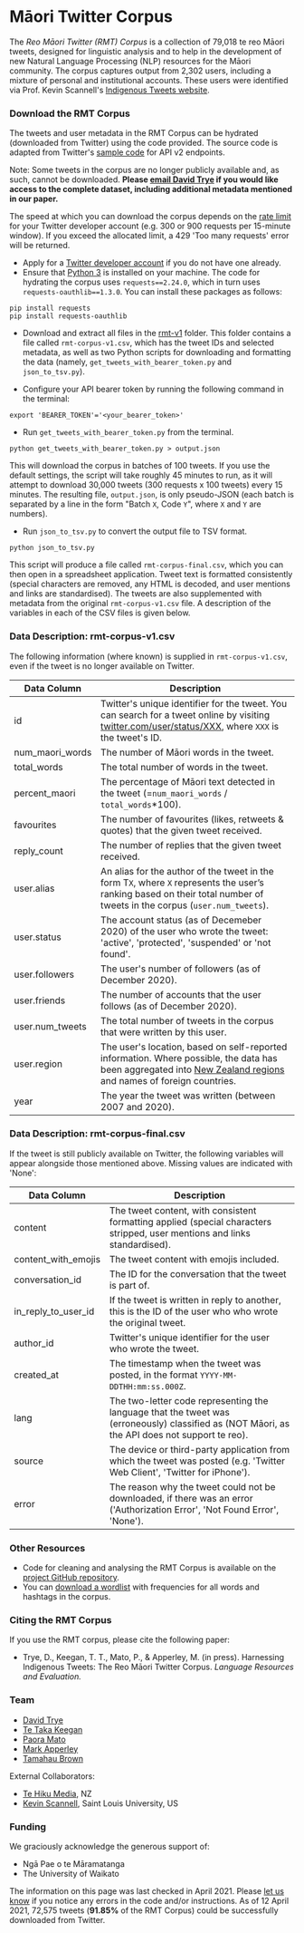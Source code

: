 # Māori Twitter Corpus
The *Reo Māori Twitter (RMT) Corpus* is a collection of 79,018 te reo Māori tweets, designed for linguistic analysis and to help in the development of new Natural Language Processing (NLP) resources for the Māori community. The corpus captures output from 2,302 users, including a mixture of personal and institutional accounts. These users were identified via Prof. Kevin Scannell's [Indigenous Tweets website](http://indigenoustweets.com/mi/).

### Download the RMT Corpus
The tweets and user metadata in the RMT Corpus can be hydrated (downloaded from Twitter) using the code provided. The source code is adapted from Twitter's [sample code](https://github.com/twitterdev/Twitter-API-v2-sample-code) for API v2 endpoints.

Note: Some tweets in the corpus are no longer publicly available and, as such, cannot be downloaded. **Please [email David Trye](mailto:dtrye@waikato.ac.nz) if you would like access to the complete dataset, including additional metadata mentioned in our paper.**

The speed at which you can download the corpus depends on the [rate limit](https://developer.twitter.com/en/docs/twitter-api/rate-limits) for your Twitter developer account (e.g. 300 or 900 requests per 15-minute window). If you exceed the allocated limit, a 429 'Too many requests' error will be returned.

- Apply for a [Twitter developer account](https://developer.twitter.com/en/apply-for-access) if you do not have one already.
- Ensure that [Python 3](https://www.python.org/downloads/) is installed on your machine. The code for hydrating the corpus uses `requests==2.24.0`, which in turn uses `requests-oauthlib==1.3.0`. You can install these packages as follows:
```
pip install requests
pip install requests-oauthlib
```
- Download and extract all files in the <a href="../pics/rmt-v1.zip">rmt-v1</a> folder. This folder contains a file called `rmt-corpus-v1.csv`, which has the tweet IDs and selected metadata, as well as two Python scripts for downloading and formatting the data (namely, `get_tweets_with_bearer_token.py` and `json_to_tsv.py`).

- Configure your API bearer token by running the following command in the terminal:
```
export 'BEARER_TOKEN'='<your_bearer_token>'
```
- Run `get_tweets_with_bearer_token.py` from the terminal. 
```
python get_tweets_with_bearer_token.py > output.json
```
This will download the corpus in batches of 100 tweets. If you use the default settings, the script will take roughly 45 minutes to run, as it will attempt to download 30,000 tweets (300 requests x 100 tweets) every 15 minutes. The resulting file, `output.json`, is only pseudo-JSON (each batch is separated by a line in the form "Batch `X`, Code `Y`", where `X` and `Y` are numbers). 

- Run `json_to_tsv.py` to convert the output file to TSV format. 
```
python json_to_tsv.py
```
This script will produce a file called `rmt-corpus-final.csv`, which you can then open in a spreadsheet application. Tweet text is formatted consistently (special characters are removed, any HTML is decoded, and user mentions and links are standardised). The tweets are also supplemented with metadata from the original `rmt-corpus-v1.csv` file. A description of the variables in each of the CSV files is given below.

### Data Description: rmt-corpus-v1.csv

The following information (where known) is supplied in `rmt-corpus-v1.csv`, even if the tweet is no longer available on Twitter.

| Data Column                       | Description |
| -------------                     | ------------- |
| id                                | Twitter's unique identifier for the tweet. You can search for a tweet online by visiting [twitter.com/user/status/XXX](twitter.com/user/status/XXX), where `XXX` is the tweet's ID.  |
| num_maori_words                   | The number of Māori words in the tweet.
| total_words                       | The total number of words in the tweet.
| percent_maori                     | The percentage of Māori text detected in the tweet (=`num_maori_words` / `total_words`\*100).
| favourites                        | The number of favourites (likes, retweets & quotes) that the given tweet received. |
| reply_count                       | The number of replies that the given tweet received.
| user.alias                        | An alias for the author of the tweet in the form T`X`, where `X` represents the user’s ranking based on their total number of tweets in the corpus (`user.num_tweets`). |
| user.status                       | The account status (as of Decemeber 2020) of the user who wrote the tweet: 'active', 'protected', 'suspended' or 'not found'.|
| user.followers                    | The user's number of followers (as of December 2020). |
| user.friends                      | The number of accounts that the user follows (as of December 2020). |
| user.num_tweets                   | The total number of tweets in the corpus that were written by this user. |
| user.region                       | The user's location, based on self-reported information. Where possible, the data has been aggregated into [New Zealand regions](https://en.wikipedia.org/wiki/Regions_of_New_Zealand) and names of foreign countries. |
| year								| The year the tweet was written (between 2007 and 2020). |

### Data Description: rmt-corpus-final.csv

If the tweet is still publicly available on Twitter, the following variables will appear alongside those mentioned above. Missing values are indicated with 'None':

| Data Column                       | Description |
| -------------                     | ------------- |
| content								| The tweet content, with consistent formatting applied (special characters stripped, user mentions and links standardised). |
| content_with_emojis								| The tweet content with emojis included. |
| conversation_id                   | The ID for the conversation that the tweet is part of. |
| in_reply_to_user_id               | If the tweet is written in reply to another, this is the ID of the user who who wrote the original tweet. | 
| author_id                         | Twitter's unique identifier for the user who wrote the tweet. |
| created_at                        | The timestamp when the tweet was posted, in the format `YYYY-MM-DDTHH:mm:ss.000Z`. |
| lang                              | The two-letter code representing the language that the tweet was (erroneously) classified as (NOT Māori, as the API does not support te reo). |
| source                            | The device or third-party application from which the tweet was posted (e.g. 'Twitter Web Client', 'Twitter for iPhone').
| error								| The reason why the tweet could not be downloaded, if there was an error ('Authorization Error', 'Not Found Error', 'None'). | 

### Other Resources
- Code for cleaning and analysing the RMT Corpus is available on the [project GitHub repository](https://github.com/Waikato/kiwiwords/tree/master/rmt_corpus).
- You can <a href="../pics/rmt-v1-wordlist.csv">download a wordlist</a> with frequencies for all words and hashtags in the corpus.

### Citing the RMT Corpus
If you use the RMT corpus, please cite the following paper:

- Trye, D., Keegan, T. T., Mato, P., & Apperley, M. (in press). Harnessing Indigenous Tweets: The Reo Māori Twitter Corpus. <em>Language Resources and Evaluation.</em>

### Team

- [David Trye](https://www.cs.waikato.ac.nz/~dgt12/)
- [Te Taka Keegan](https://www.cms.waikato.ac.nz/people/tetaka)
- [Paora Mato](https://www.waikato.ac.nz/php/research.php?mode=show&author=23169)
- [Mark Apperley](https://www.cms.waikato.ac.nz/people/mapperle)
- [Tamahau Brown](https://www.linkedin.com/in/tamahau-brown-9287b7139/)

External Collaborators:

- [Te Hiku Media](https://tehiku.nz/te-hiku-tech/), NZ
- [Kevin Scannell](https://cs.slu.edu/~scannell/index.html), Saint Louis University, US

### Funding

We graciously acknowledge the generous support of:

- Ngā Pae o te Māramatanga
- The University of Waikato

The information on this page was last checked in April 2021. Please [let us know](mailto:dtrye@waikato.ac.nz) if you notice any errors in the code and/or instructions. 
As of 12 April 2021, 72,575 tweets (**91.85%** of the RMT Corpus) could be successfully downloaded from Twitter.
